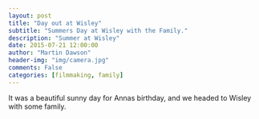 ```yaml
---
layout: post
title: "Day out at Wisley"
subtitle: "Summers Day at Wisley with the Family."
description: "Summer at Wisley"
date: 2015-07-21 12:00:00
author: "Martin Dawson"
header-img: "img/camera.jpg"
comments: False
categories: [filmmaking, family]
---
```

It was a beautiful sunny day for Annas birthday, and we headed to Wisley with some family.
